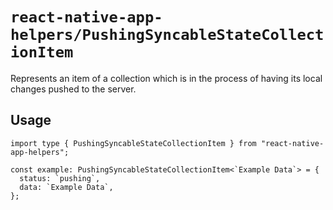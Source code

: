 # `react-native-app-helpers/PushingSyncableStateCollectionItem`

Represents an item of a collection which is in the process of having its local
changes pushed to the server.

## Usage

```tsx
import type { PushingSyncableStateCollectionItem } from "react-native-app-helpers";

const example: PushingSyncableStateCollectionItem<`Example Data`> = {
  status: `pushing`,
  data: `Example Data`,
};
```

